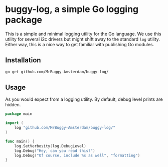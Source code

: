 # buggy-log, a simple Go logging package

This is a simple and minimal logging utility for the Go language. We use this utility for several i2c drivers but might shift away to the standard `log` utility. Either way, this is a nice way to get familiar with publishing Go modules.

## Installation

```bash
go get github.com/MrBuggy-Amsterdam/buggy-log/
```

## Usage

As you would expect from a logging utility. By default, debug level prints are hidden.

```Go
package main

import (
    log "github.com/MrBuggy-Amsterdam/buggy-log/"
)

func main() {
    log.SetVerbosity(log.DebugLevel)
    log.Debug("Hey, can you read this?")
    log.Debug("Of course, include %s as well", "formatting")
}
```

